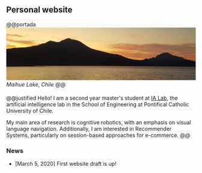 ## Personal website

@@portada
![Maihue Lake, Chile](/assets/images/crop.jpg#portada)
*Maihue Lake, Chile*
@@

####

@@justified
Hello! I am a second year master's student at [IA Lab](http://ialab.ing.puc.cl), the artificial intelligence lab in the School of Engineering at Pontifical Catholic University of Chile.

My main area of research is cognitive robotics, with an emphasis on visual language navigation. Additionally, I am interested in Recommender Systems, particularly on session-based approaches for e-commerce.
@@

### News

- [March 5, 2020] First website draft is up!

